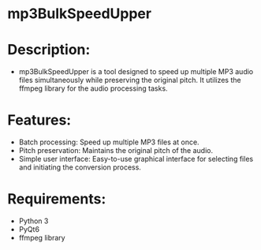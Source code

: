 # mp3BulkSpeedUpper

# Description:
- mp3BulkSpeedUpper is a tool designed to speed up multiple MP3 audio files simultaneously while preserving the original pitch. It utilizes the ffmpeg library for the audio processing tasks.

# Features:
- Batch processing: Speed up multiple MP3 files at once.
- Pitch preservation: Maintains the original pitch of the audio.
- Simple user interface: Easy-to-use graphical interface for selecting files and initiating the conversion process.

# Requirements:

- Python 3
- PyQt6
- ffmpeg library
